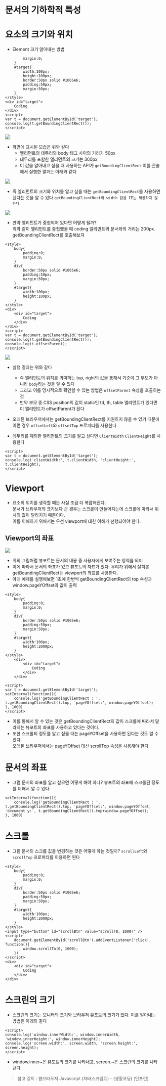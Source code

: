 문서의 기하학적 특성
====================
# 요소의 크기와 위치
* Element 크기 알아내는 방법
```
        margin:0;
    }
    #target{
        width:100px;
        height:100px;
        border:50px solid #1065e6;
        padding:50px;
        margin:50px;
    }
</style>
<div id="target">
    Coding
</div>
<script>
var t = document.getElementById('target');
console.log(t.getBoundingClientRect());
</script>
```
<img src = https://s3.ap-northeast-2.amazonaws.com/opentutorials-user-file/module/904/2402.png>

* 화면에 표시된 모습은 위와 같다
  * 엘리먼트의 테두리와 body 태그 사이의 거리가 50px
  * 테두리를 포함한 엘리먼트의 크기는 300px
  * 이 값을 알아내고 싶을 때 사용하는 API가 ```getBoundingClientRect``` 이를 콘솔에서 실행한 결과는 아래와 같다
   
<img src = https://s3.ap-northeast-2.amazonaws.com/opentutorials-user-file/module/904/2403.png>

* 즉 엘리먼트의 크기와 위치를 알고 싶을 때는 ```getBoundingClientRect```를 사용하면 된다는 것을 알 수 있다
```getBoundingClientRect의 width 값을 IE는 제공하지 않는다```

<img src = https://s3.ap-northeast-2.amazonaws.com/opentutorials-user-file/module/904/2404.png>

* 만약 엘리먼트가 중첩되어 있다면 어떻게 될까?   
위와 같이 엘리먼트를 중첩했을 때 coding 엘리먼트와 문서와의 거리는 200px. getBoundingClientRect를 호출해보자
```
<style>
    body{
        padding:0;
        margin:0;
    }
    div{
        border:50px solid #1065e6;
        padding:50px;
        margin:50px;
    }
    #target{
        width:100px;
        height:100px;
    }
</style>
<div>
    <div id="target">
        Coding
    </div>
</div>
<script>
var t = document.getElementById('target');
console.log(t.getBoundingClientRect());
console.log(t.offsetParent);
</script>
```

<img src = https://s3.ap-northeast-2.amazonaws.com/opentutorials-user-file/module/904/2406.png>

* 실행 결과는 위와 같다
  * 즉 엘리먼트의 위치를 의미하는 top, right의 값을 통해서 기준이 그 부모가 아니라 ```body```라는 것을 알 수 있다
  * 그리고 이를 명시적으로 확인할 수 있는 방법은 ```offsetParent``` 속성을 호출하는 것
  * 만약 부모 중 CSS position의 값이 static인 td, th, table 엘리먼트가 있다면 이 엘리먼트가 offsetParent가 된다

* 오래된 브라우저에서는 getBoundingClientRect를 지원하지 않을 수 있기 때문에 이런 경우 ```offsetLeft```와 ```offsetTop``` 프로퍼티를 사용한다
* 테두리를 제외한 엘리먼트의 크기를 알고 싶다면  ```ClientWidth``` ```ClientHeight```를 사용한다
```
<script>
var t = document.getElementById('target');
console.log('clientWidth:', t.clientWidth, 'clientHeight:', t.clientHeight);
</script>
```

# Viewport
* 요소의 위치를 생각할 때는 사실 조금 더 복잡해진다.   
문서가 브라우저의 크기보다 큰 경우는 스크롤이 만들어지는데 스크롤에 따라서 위치의 값이 달라지기 때문이다.   
이를 이해하기 위해서는 우선 viewport에 대한 이해가 선행되어야 한다.

## Viewport의 좌표

<img src = https://s3.ap-northeast-2.amazonaws.com/opentutorials-user-file/module/904/2408.png>

* 위의 그림처럼 뷰포트는 문서의 내용 중 사용자에게 보여주는 영역을 의미
* 이에 따라서 문서의 좌표가 있고 뷰포트의 자표가 있다. 우리가 위에서 살펴본 getBoundingClientRect는 viewport의 좌표를 사용한다. 
* 아래 예제를 실행해보면 1초에 한번씩 getBoundingClientRect의 top 속성과 window.pageYOffset의 값이 출력
```
<style>
    body{
        padding:0;
        margin:0;
    }
    div{
        border:50px solid #1065e6;
        padding:50px;
        margin:50px;
    }
    #target{
        width:100px;
        height:2000px;
    }
</style>
    <div>
        <div id="target">
            Coding
        </div>
    </div>
 
<script>
var t = document.getElementById('target');
setInterval(function(){
    console.log('getBoundingClientRect : ', t.getBoundingClientRect().top, 'pageYOffset:', window.pageYOffset);
}, 1000)
</script>
```
* 이를 통해서 알 수 있는 것은 getBoundingClientRect의 값이 스크롤에 따라서 달라지는 뷰포트의 좌표를 사용하고 있다는 것이다.
* 또한 스크롤의 정도를 알고 싶을 때는 pageYOffset을 사용하면 된다는 것도 알 수 있다.    
오래된 브라우저에서는 pageYOffset 대신 scrollTop 속성을 사용해야 한다.

# 문서의 좌표
* 그럼 문서의 좌표를 알고 싶으면 어떻게 해야 하나? 뷰포트의 좌표에 스크롤된 정도를 더해서 알 수 있다.
```
setInterval(function(){
    console.log('getBoundingClientRect : ', t.getBoundingClientRect().top, 'pageYOffset:', window.pageYOffset, 'document y:', t.getBoundingClientRect().top+window.pageYOffset);
}, 1000)
```

# 스크롤
* 그럼 문서의 스크롤 값을 변경하는 것은 어떻게 하는 것일까? ```scrollLeft```와 ```scrollTop``` 프로퍼티를 이용하면 된다
```
<style>
    body{
        padding:0;
        margin:0;
    }
    div{
        border:50px solid #1065e6;
        padding:50px;
        margin:50px;
    }
    #target{
        width:100px;
        height:2000px;
    }
</style>
<input type="button" id="scrollBtn" value="scroll(0, 1000)" />
<script>
    document.getElementById('scrollBtn').addEventListener('click', function(){
        window.scrollTo(0, 1000);
    })
</script>
<div>
    <div id="target">
        Coding
    </div>
</div>
```

# 스크린의 크기
* 스크린의 크기는 모니터의 크기와 브라우저 뷰포트의 크기가 있다. 이를 알아내는 방법은 아래와 같다
```
<script>
console.log('window.innerWidth:', window.innerWidth, 'window.innerHeight:', window.innerHeight);
console.log('screen.width:', screen.width, 'screen.height:', screen.height);
</script>
```
* window.inner~은 뷰포트의 크기를 나타내고, screen.~은 스크린의 크기를 나타낸다

> 참고 강의 : 웹브라우저 Javascript (자바스크립트) - (생활코딩) (인프런)
